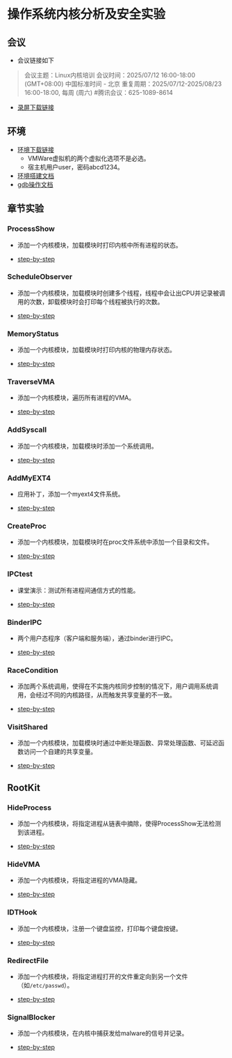 # 操作系统内核分析及安全实验

## 会议

* 会议链接如下
> 会议主题：Linux内核培训
> 会议时间：2025/07/12 16:00-18:00 (GMT+08:00) 中国标准时间 - 北京
> 重复周期：2025/07/12-2025/08/23 16:00-18:00, 每周 (周六)
> #腾讯会议：625-1089-8614

* [录屏下载链接](https://pan.ruc.edu.cn/link/AAC2DAE7A9334149F9913389186D7694B1)

## 环境

* [环境下载链接](https://pan.ruc.edu.cn/link/AAC2DAE7A9334149F9913389186D7694B1)
  * VMWare虚拟机的两个虚拟化选项不是必选。
  * 宿主机用户user，密码abcd1234。
* [环境搭建文档](https://github.com/CheUhxg/Linux-Kernel-Note/blob/main/Tutor/exp/setup.md)
* [gdb操作文档](https://sourceware.org/gdb/current/onlinedocs/gdb#Commands)

## 章节实验

### ProcessShow

* 添加一个内核模块，加载模块时打印内核中所有进程的状态。

* [step-by-step](ProcessShow/README.md)

### ScheduleObserver

* 添加一个内核模块，加载模块时创建多个线程，线程中会让出CPU并记录被调用的次数，卸载模块时会打印每个线程被执行的次数。

* [step-by-step](ScheduleObserver/README.md)

### MemoryStatus

* 添加一个内核模块，加载模块时打印内核的物理内存状态。

* [step-by-step](MemoryStatus/README.md)

### TraverseVMA

* 添加一个内核模块，遍历所有进程的VMA。

* [step-by-step](./TraverseVMA//README.md)


### AddSyscall

* 添加一个内核模块，加载模块时添加一个系统调用。

* [step-by-step](./AddSyscall/README.md)

### AddMyEXT4

* 应用补丁，添加一个myext4文件系统。

* [step-by-step](./AddMyEXT4/README.md)

### CreateProc

* 添加一个内核模块，加载模块时在proc文件系统中添加一个目录和文件。

* [step-by-step](./CreateProc/README.md)

### IPCtest

* 课堂演示：测试所有进程间通信方式的性能。

* [step-by-step](./IPCtest/README.md)

### BinderIPC

* 两个用户态程序（客户端和服务端），通过binder进行IPC。

* [step-by-step](./BinderIPC/README.md)

### RaceCondition

* 添加两个系统调用，使得在不实施内核同步控制的情况下，用户调用系统调用，会经过不同的内核路径，从而触发共享变量的不一致。

* [step-by-step](./RaceCondition/README.md)

### VisitShared

* 添加一个内核模块，加载模块时通过中断处理函数、异常处理函数、可延迟函数访问一个自建的共享变量。

* [step-by-step](./VisitShared/README.md)

## RootKit

### HideProcess

* 添加一个内核模块，将指定进程从链表中摘除，使得ProcessShow无法检测到该进程。

* [step-by-step](RootKit/HideProcess/README.md)

### HideVMA

* 添加一个内核模块，将指定进程的VMA隐藏。

* [step-by-step](./RootKit/HideVMA/README.md)

### IDTHook

* 添加一个内核模块，注册一个键盘监控，打印每个键盘按键。

* [step-by-step](./RootKit/IDTHook/README.md)

### RedirectFile

* 添加一个内核模块，将指定进程打开的文件重定向到另一个文件（如`/etc/passwd`）。

* [step-by-step](./RootKit/RedirectFile/README.md)

### SignalBlocker

* 添加一个内核模块，在内核中捕获发给malware的信号并记录。

* [step-by-step](./RootKit/SignalBlocker/README.md)